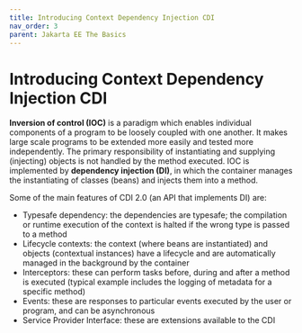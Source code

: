 ```yaml
---
title: Introducing Context Dependency Injection CDI
nav_order: 3
parent: Jakarta EE The Basics
---
```


# Introducing Context Dependency Injection CDI

__Inversion of control (IOC)__ is a paradigm which enables individual components of a program to be loosely
coupled with one another. It makes large scale programs to be extended more easily and tested more independently.
The primary responsibility of instantiating and supplying (injecting) objects is not handled by the method executed.
IOC is implemented by __dependency injection (DI)__, in which the container manages the instantiating of classes
(beans) and injects them into a method.

Some of the main features of CDI 2.0 (an API that implements DI) are:

+ Typesafe dependency: the dependencies are typesafe; the compilation or runtime execution of the context is       halted if the wrong type is passed to a method
+ Lifecycle contexts: the context (where beans are instantiated) and objects (contextual instances) have a lifecycle and are automatically managed in the background by the container
+ Interceptors: these can perform tasks before, during and after a method is executed (typical example includes the logging of metadata for a specific method)
+ Events: these are responses to particular events executed by the user or program, and can be asynchronous
+ Service Provider Interface: these are extensions available to the CDI
